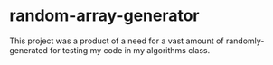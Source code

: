# random-array-generator
This project was a product of a need for a vast amount of randomly-generated for testing my code in my algorithms class. 
